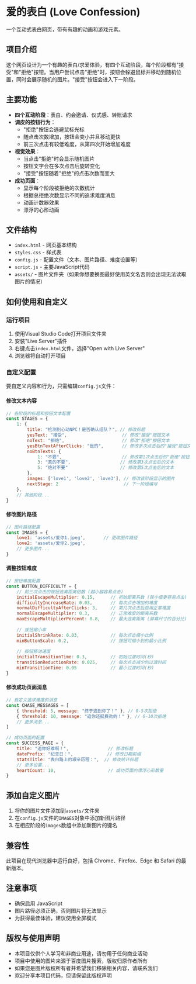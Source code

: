 # 爱的表白 (Love Confession)

一个互动式表白网页，带有有趣的动画和游戏元素。

## 项目介绍

这个网页设计为一个有趣的表白/求爱体验，有四个互动阶段，每个阶段都有"接受"和"拒绝"按钮。当用户尝试点击"拒绝"时，按钮会躲避鼠标并移动到随机位置，同时会展示随机的图片。"接受"按钮会进入下一阶段。

## 主要功能

- **四个互动阶段**：表白、约会邀请、仪式感、转账请求
- **调皮的按钮行为**：
  - "拒绝"按钮会逃避鼠标光标
  - 随点击次数增加，按钮会变小并且移动更快
  - 前三次点击有较低难度，从第四次开始增加难度
- **视觉效果**：
  - 当点击"拒绝"时会显示随机图片
  - 按钮文字会在多次点击后旋转变化
  - "接受"按钮随着"拒绝"的点击次数而变大
- **成功页面**：
  - 显示每个阶段被拒绝的次数统计
  - 根据总拒绝次数显示不同的追求难度消息
  - 动画计数器效果
  - 漂浮的心形动画

## 文件结构

- `index.html` - 网页基本结构
- `styles.css` - 样式表
- `config.js` - 配置文件（文本、图片路径、难度设置等）
- `script.js` - 主要JavaScript代码
- `assets/` - 图片文件夹（如果你想要换图最好使用英文名否则会出现无法读取图片的情况）

## 如何使用和自定义

### 运行项目

1. 使用Visual Studio Code打开项目文件夹
2. 安装"Live Server"插件
3. 右键点击`index.html`文件，选择"Open with Live Server"
4. 浏览器将自动打开项目

### 自定义配置

要自定义内容和行为，只需编辑`config.js`文件：

#### 修改文本内容

```javascript
// 各阶段的标题和按钮文本配置
const STAGES = {
    1: {
        title: "检测到心动NPC！是否确认组队？", // 修改标题
        yesText: "接受",                     // 修改"接受"按钮文本
        noText: "拒绝",                      // 修改"拒绝"按钮文本
        yesBtnTextAfterClicks: "是的",       // 修改多次点击后的"接受"按钮文本
        noBtnTexts: {
            1: "不要",                       // 修改第1次点击后的"拒绝"按钮文本
            3: "真的不要",                   // 修改第3次点击后的文本
            5: "绝对不要"                    // 修改第5次点击后的文本
        },
        images: ['love1', 'love2', 'love3'], // 修改该阶段显示的图片
        nextStage: 2                         // 下一阶段编号
    },
    // 其他阶段...
}
```

#### 修改图片路径

```javascript
// 图片路径配置
const IMAGES = {
    love1: 'assets/爱你1.jpeg',       // 更改图片路径
    love2: 'assets/爱你2.jpeg',
    // 更多图片...
}
```

#### 调整按钮难度

```javascript
// 按钮难度配置
const BUTTON_DIFFICULTY = {
    // 前三次点击的按钮逃离距离倍数 (越小越容易点击)
    initialEscapeMultiplier: 0.15,      // 初始距离系数 (较小值更容易点击)
    difficultyIncreaseRate: 0.03,       // 每次点击增加的难度
    normalDifficultyAfterClicks: 3,     // 第几次点击后启用正常难度
    normalEscapeMultiplier: 0.3,        // 正常难度的距离系数
    maxEscapeMultiplierPercent: 0.8,    // 最大逃离距离 (屏幕尺寸的百分比)
    
    // 按钮缩小率
    initialShrinkRate: 0.03,            // 每次点击缩小比例
    minButtonScale: 0.2,                // 按钮可缩小到的最小比例
    
    // 按钮移动速度
    initialTransitionTime: 0.3,         // 初始过渡时间(秒)
    transitionReductionRate: 0.025,     // 每次点击减少的过渡时间
    minTransitionTime: 0.05             // 最小过渡时间(秒)
}
```

#### 修改成功页面消息

```javascript
// 自定义追求难度的消息
const CHASE_MESSAGES = [
    { threshold: 5, message: "终于追到你了！" }, // 0-5次拒绝
    { threshold: 10, message: "追你还挺费劲的！" }, // 6-10次拒绝
    // 更多消息...
]

// 成功页面的配置
const SUCCESS_PAGE = {
    title: "追你好难啊！",               // 修改标题
    datePrefix: "纪念日：",             // 修改日期前缀
    statsTitle: "表白路上的艰辛历程：",  // 修改统计标题
    // 更多设置...
    heartCount: 10,                    // 成功页面的漂浮心形数量
}
```

## 添加自定义图片

1. 将你的图片文件添加到`assets/`文件夹
2. 在`config.js`文件的`IMAGES`对象中添加新图片路径
3. 在相应阶段的`images`数组中添加新图片的键名

## 兼容性

此项目在现代浏览器中运行良好，包括 Chrome、Firefox、Edge 和 Safari 的最新版本。

## 注意事项

- 确保启用 JavaScript
- 图片路径必须正确，否则图片将无法显示
- 为获得最佳体验，建议使用全屏模式 

## 版权与使用声明

- 本项目仅供个人学习和非商业用途，请勿用于任何商业活动
- 项目中使用的图片来源于百度图片搜索，版权归原作者所有
- 如果您是图片版权所有者并希望我们移除相关内容，请联系我们
- 欢迎分享本项目代码，但请保留此版权声明